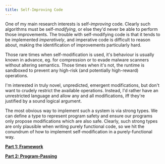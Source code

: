 ```yaml
---
title: Self-Improving Code
---
```


One of my main research interests is self-*improving* code. Clearly such algorithms must be self-*modifying*, or else they'd never be able to perform those improvements. The trouble with self-modifying code is that it tends to be implemented *imperatively*, and imperative code is difficult to reason about, making the identification of improvements particularly hard.

Those rare times when self-modification is used, it's behaviour is usually known in advance, eg. for compression or to evade malware scanners without altering semantics. Those times when it's not, the runtime is sandboxed to prevent any high-risk (and potentially high-reward) operations.

I'm interested in truly novel, unpredicted, emergent modifications, but don't want to crudely restrict the available operations. Instead, I'd rather have an unrestricted language and allow any and all modifications, iff they're justified by a sound logical argument.

The most obvious way to implement such a system is via strong types. We can define a type to represent program safety and ensure our programs only propose modifications which are also safe. Clearly, such strong types are only plausible when writing purely functional code, so we hit the conundrum of how to implement self-modification in a purely-functional way.

**[Part 1: Framework](framework.html)**

**[Part 2: Program-Passing](programpass.html)**
